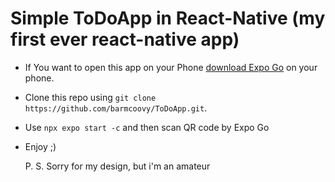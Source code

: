 # Simple ToDoApp in React-Native (my first ever react-native app)

- If You want to open this app on your Phone [download Expo Go](https://expo.dev/go) on your phone.
- Clone this repo using `git clone https://github.com/barmcoovy/ToDoApp.git`.
- Use `npx expo start -c` and then scan QR code by Expo Go
- Enjoy ;)

  P. S. Sorry for my design, but i'm an amateur
